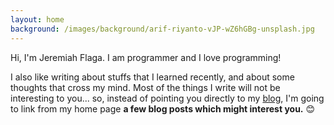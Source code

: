 ```yaml
---
layout: home
background: /images/background/arif-riyanto-vJP-wZ6hGBg-unsplash.jpg
---
```


Hi, I'm Jeremiah Flaga. I am programmer and I love programming! 

I also like writing about stuffs that I learned recently, and about some thoughts that cross my mind. Most of the things I write will not be interesting to you... so, instead of pointing you directly to my [blog](/blog/), I'm going to link from my home page **a few blog posts which might interest you.** :blush:

